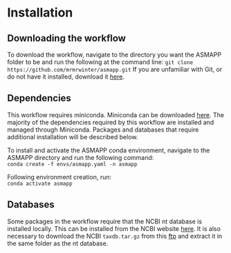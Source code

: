 
# Installation

## Downloading the workflow
To download the workflow, navigate to the directory you want the ASMAPP folder to be and run the following at the command line:
`git clone https://github.com/mrmrwinter/asmapp.git`
If you are unfamiliar with Git, or do not have it installed, download it [here](https://git-scm.com/downloads). 

## Dependencies
This workflow requires miniconda. Miniconda can be downloaded [here](https://docs.conda.io/en/latest/miniconda.html).
The majority of the dependencies required by this workflow are installed and managed through Miniconda. Packages and databases that require additional installation will be described below.

To install and activate the ASMAPP conda environment, navigate to the ASMAPP directory and run the following command:  
`conda create -f envs/asmapp.yaml -n asmapp`  

Following environment creation, run:  
`conda activate asmapp`


## Databases
 Some packages in the workflow require that the NCBI nt database is installed locally. This can be installed from the NCBI website [here](https://www.ncbi.nlm.nih.gov/books/NBK569850/). It is also necessary to download the NCBI `taxdb.tar.gz` from this [ftp](ftp://ftp.ncbi.nlm.nih.gov/blast/db/taxdb.tar.gz) and extract it in the same folder as the nt database.


